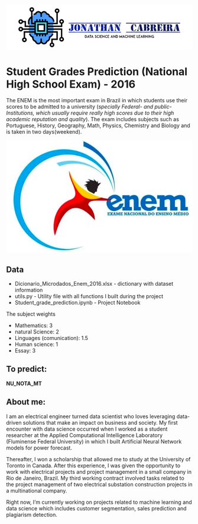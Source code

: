 

![](images/CabreiraLogo.png)

# Student Grades Prediction (National High School Exam) - 2016

The ENEM is the most important exam in Brazil in which students use their scores to be admitted to a university (*specially Federal- and public- Institutions, which usually require really high scores due to their high academic reputation and quality*). The exam includes subjects such as Portuguese, History, Geography, Math, Physics, Chemistry and Biology and is taken in two days(weekend).

<p align="center">
  <img  src="images/enem.png">
</p>


## Data

- Dicionario_Microdados_Enem_2016.xlsx - dictionary with dataset information
- utils.py - Utility file with all functions I built during the project
- Student_grade_prediction.ipynb - Project Notebook


The subject weights

- Mathematics: 3
- natural Science: 2
- Linguages (comunication): 1.5
- Human science: 1
- Essay: 3

## To predict:
 **NU_NOTA_MT**


## About me:

I am an electrical engineer turned data scientist who loves leveraging data-driven solutions that make an impact on business and society. My first encounter with data science occurred when I worked as a student researcher at the Applied Computational Intelligence Laboratory (Fluminense Federal University) in which I built Artificial Neural Network models for power forecast.

Thereafter, I won a scholarship that allowed me to study at the University of Toronto in Canada. After this experience, I was given the opportunity to work with electrical projects and project management in a small company in Rio de Janeiro, Brazil. My third working contract involved tasks related to the project management of two electrical substation construction projects in a multinational company.

Right now, I’m currently working on projects related to machine learning and data science which includes customer segmentation, sales prediction and plagiarism detection.

